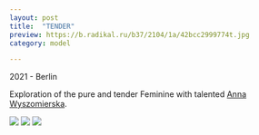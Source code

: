 ```yaml
---
layout: post
title:  "TENDER"
preview: https://b.radikal.ru/b37/2104/1a/42bcc2999774t.jpg
category: model

---
```

2021 - Berlin

Exploration of the pure and tender Feminine with talented [Anna Wyszomierska](https://annawyszomierska.eu/).

<img src="https://c.radikal.ru/c35/2104/61/632e71e58a1at.jpg">
<img src="https://a.radikal.ru/a40/2104/ce/448ceb73e1bdt.jpg">
<img src="https://a.radikal.ru/a16/2104/97/f7beeddaad26t.jpg">
